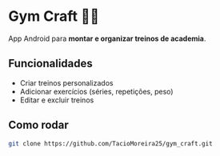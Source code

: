 # Gym Craft 🏋️‍♂️  

App Android para **montar e organizar treinos de academia**.  

## Funcionalidades  
- Criar treinos personalizados  
- Adicionar exercícios (séries, repetições, peso)  
- Editar e excluir treinos  

## Como rodar  
```bash
git clone https://github.com/TacioMoreira25/gym_craft.git
